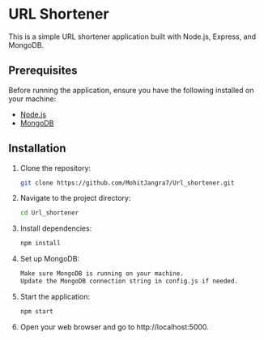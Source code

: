 # URL Shortener

This is a simple URL shortener application built with Node.js, Express, and MongoDB.

## Prerequisites

Before running the application, ensure you have the following installed on your machine:

- [Node.js](https://nodejs.org/)
- [MongoDB](https://www.mongodb.com/)

## Installation

1. Clone the repository:

   ```bash
   git clone https://github.com/MohitJangra7/Url_shortener.git
2. Navigate to the project directory:
   
   ```bash
   cd Url_shortener
3. Install dependencies:
   ```bash
   npm install
4. Set up MongoDB:
   ```bash
   Make sure MongoDB is running on your machine.
   Update the MongoDB connection string in config.js if needed.
5. Start the application:
   ```bash
   npm start
6. Open your web browser and go to http://localhost:5000.

